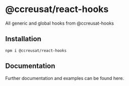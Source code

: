 # @ccreusat/react-hooks

All generic and global hooks from @ccreusat-hooks

## Installation

`npm i @ccreusat/react-hooks`

## Documentation

Further documentation and examples can be found here.
